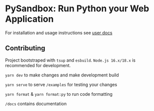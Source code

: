# PySandbox: Run Python your Web Application

For installation and usage instructions see [user docs](https://bugzpodder.github.io/pysandbox)

## Contributing

Project bootstraped with `tsup` and `esbuild`.  `Node.js 16.x/18.x` is recommended for development.

`yarn dev` to make changes and make development build

`yarn serve` to serve `/examples` for testing your changes

`yarn format` & `yarn format:py` to run code formatting

`/docs` contains documentation
